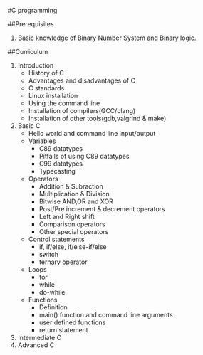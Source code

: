 #C programming

##Prerequisites

1. Basic knowledge of Binary Number System and Binary logic.

##Curriculum

1. Introduction
	- History of C
	- Advantages and disadvantages of C
	- C standards
	- Linux installation
	- Using the command line
  	- Installation of compilers(GCC/clang)
  	- Installation of other tools(gdb,valgrind & make)
2. Basic C
	- Hello world and command line input/output
  	- Variables
  		- C89 datatypes
  		- Pitfalls of using C89 datatypes
  		- C99 datatypes
  		- Typecasting
  	- Operators
	 	- Addition & Subraction
	 	- Multiplication & Division
	 	- Bitwise AND,OR and XOR
	 	- Post/Pre increment & decrement operators
	 	- Left and Right shift
	 	- Comparison operators
	 	- Other special operators
	- Control statements
		- if, if/else, if/else-if/else
		- switch
		- ternary operator
  	- Loops
  		- for
  		- while
  		- do-while
  	- Functions
  		+ Definition
  		+ main() function and command line arguments
  		+ user defined functions
  		+ return statement
  3. Intermediate C
  4. Advanced C
